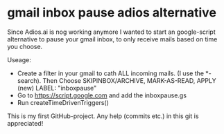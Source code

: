 # gmail inbox pause adios alternative
Since Adios.ai is nog working anymore I wanted to start an google-script alternative to pause your gmail inbox, to only receive mails based on time you choose.


Useage: 

- Create a filter in your gmail to cath ALL incoming mails. (I use the *-search). Then Choose SKIPINBOX/ARCHIVE, MARK-AS-READ, APPLY (new) LABEL: "inboxpause"
- Go to https://script.google.com and add the inboxpause.gs
- Run createTimeDrivenTriggers()


This is my first GitHub-project. Any help (commits etc.) in this git is appreciated!
